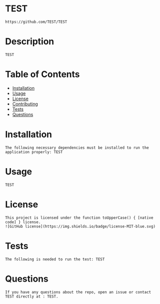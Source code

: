 # TEST
    https://github.com/TEST/TEST

# Description
    TEST 

# Table of Contents
* [Installation](#installation)
* [Usage](#usage)
* [License](#license)
* [Contributing](#contributing)
* [Tests](#tests)
* [Questions](#questions)

# Installation
    The following necessary dependencies must be installed to run the application properly: TEST

# Usage
    TEST

# License
    This project is licensed under the function toUpperCase() { [native code] } license. 
    ![GitHub license](https://img.shields.io/badge/license-MIT-blue.svg)

# Tests
    The following is needed to run the test: TEST

# Questions
    If you have any questions about the repo, open an issue or contact TEST directly at : TEST.
    